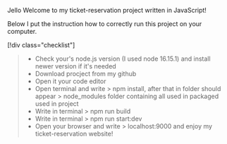 Jello
Welcome to my ticket-reservation project written in JavaScript!

Below I put the instruction how to correctly run this project on your computer.

[!div class="checklist"]
> * Check your's node.js version (I used node 16.15.1) and install newer version if it's needed
> * Download procject from my github
> * Open it your code editor
> * Open terminal and write > npm install, after that in folder should appear > node_modules folder containing all used in packaged used in project
> * Write in terminal > npm run build 
> * Write in terminal > npm run start:dev
> * Open your browser and write > localhost:9000 and enjoy my ticket-reservation website!

